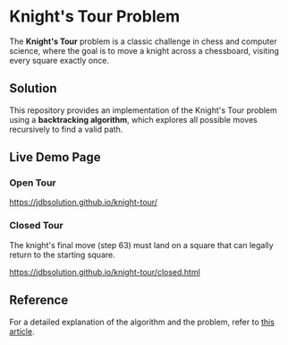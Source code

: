 # Knight's Tour Problem

The **Knight's Tour** problem is a classic challenge in chess and computer science, where the goal is to move a knight across a chessboard, visiting every square exactly once. 

## Solution

This repository provides an implementation of the Knight's Tour problem using a **backtracking algorithm**, which explores all possible moves recursively to find a valid path.

## Live Demo Page

### Open Tour

https://jdbsolution.github.io/knight-tour/

### Closed Tour

The knight's final move (step 63) must land on a square that can legally return to the starting square.

https://jdbsolution.github.io/knight-tour/closed.html

## Reference

For a detailed explanation of the algorithm and the problem, refer to [this article](https://medium.com/@davidlfliang/intro-python-algorithms-knights-tour-problem-ab0a27a5728c).
